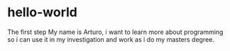 # hello-world
The first step 
My name is Arturo, i want to learn more about programming so i can use it in my investigation and work as i do my masters degree.
